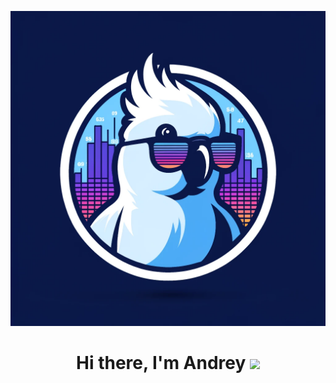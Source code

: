 
![Логотип проекта](gitlogo.webp)

<h1 align="center">Hi there, I'm Andrey</> 
<img src="https://github.com/blackcater/blackcater/raw/main/images/Hi.gif" height="32"/></h1>

